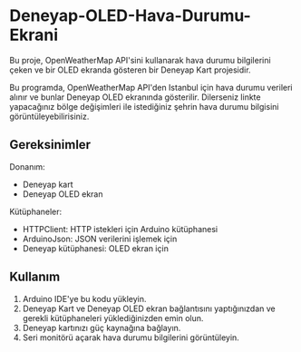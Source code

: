 # Deneyap-OLED-Hava-Durumu-Ekrani
 Bu proje, OpenWeatherMap API'sini kullanarak hava durumu bilgilerini çeken ve bir OLED ekranda gösteren bir Deneyap Kart projesidir.

 Bu programda, OpenWeatherMap API'den Istanbul için hava durumu verileri alınır ve bunlar Deneyap OLED ekranında gösterilir. Dilerseniz linkte yapacağınız bölge değişimleri ile istediğiniz şehrin hava durumu bilgisini görüntüleyebilirisiniz.

## Gereksinimler
  
  Donanım:
  - Deneyap kart
  - Deneyap OLED ekran

  Kütüphaneler:
  - HTTPClient: HTTP istekleri için Arduino kütüphanesi
  - ArduinoJson: JSON verilerini işlemek için
  - Deneyap kütüphanesi: OLED ekran için

## Kullanım

1. Arduino IDE'ye bu kodu yükleyin.
2. Deneyap Kart ve Deneyap OLED ekran bağlantısını yaptığınızdan ve gerekli kütüphaneleri yüklediğinizden emin olun.
3. Deneyap kartınızı güç kaynağına bağlayın.
4. Seri monitörü açarak hava durumu bilgilerini görüntüleyin.

